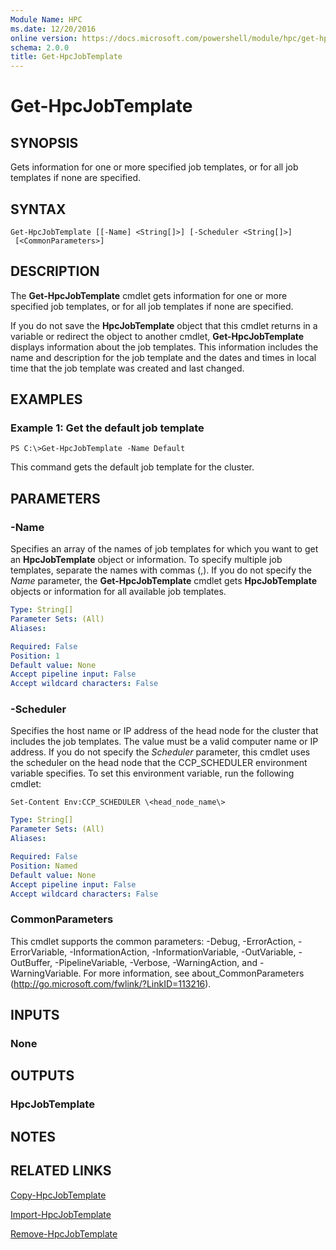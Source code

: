 ```yaml
---
Module Name: HPC
ms.date: 12/20/2016
online version: https://docs.microsoft.com/powershell/module/hpc/get-hpcjobtemplate?view=windowsserver2012r2-ps&wt.mc_id=ps-gethelp
schema: 2.0.0
title: Get-HpcJobTemplate
---
```


# Get-HpcJobTemplate

## SYNOPSIS
Gets information for one or more specified job templates, or for all job templates if none are specified.

## SYNTAX

```
Get-HpcJobTemplate [[-Name] <String[]>] [-Scheduler <String[]>]
 [<CommonParameters>]
```

## DESCRIPTION
The **Get-HpcJobTemplate** cmdlet gets information for one or more specified job templates, or for all job templates if none are specified.

If you do not save the **HpcJobTemplate** object that this cmdlet returns in a variable or redirect the object to another cmdlet, **Get-HpcJobTemplate** displays information about the job templates.
This information includes the name and description for the job template and the dates and times in local time that the job template was created and last changed.

## EXAMPLES

### Example 1: Get the default job template
```
PS C:\>Get-HpcJobTemplate -Name Default
```

This command gets the default job template for the cluster.

## PARAMETERS

### -Name
Specifies an array of the names of job templates for which you want to get an **HpcJobTemplate** object or information.
To specify multiple job templates, separate the names with commas (,).
If you do not specify the *Name* parameter, the **Get-HpcJobTemplate** cmdlet gets **HpcJobTemplate** objects or information for all available job templates.

```yaml
Type: String[]
Parameter Sets: (All)
Aliases:

Required: False
Position: 1
Default value: None
Accept pipeline input: False
Accept wildcard characters: False
```

### -Scheduler
Specifies the host name or IP address of the head node for the cluster that includes the job templates.
The value must be a valid computer name or IP address.
If you do not specify the *Scheduler* parameter, this cmdlet uses the scheduler on the head node that the CCP_SCHEDULER environment variable specifies.
To set this environment variable, run the following cmdlet:

`Set-Content Env:CCP_SCHEDULER \<head_node_name\>`

```yaml
Type: String[]
Parameter Sets: (All)
Aliases:

Required: False
Position: Named
Default value: None
Accept pipeline input: False
Accept wildcard characters: False
```

### CommonParameters
This cmdlet supports the common parameters: -Debug, -ErrorAction, -ErrorVariable, -InformationAction, -InformationVariable, -OutVariable, -OutBuffer, -PipelineVariable, -Verbose, -WarningAction, and -WarningVariable. For more information, see about_CommonParameters (http://go.microsoft.com/fwlink/?LinkID=113216).

## INPUTS

### None

## OUTPUTS

### HpcJobTemplate

## NOTES

## RELATED LINKS

[Copy-HpcJobTemplate](./Copy-HpcJobTemplate.md)

[Import-HpcJobTemplate](./Import-HpcJobTemplate.md)

[Remove-HpcJobTemplate](./Remove-HpcJobTemplate.md)
